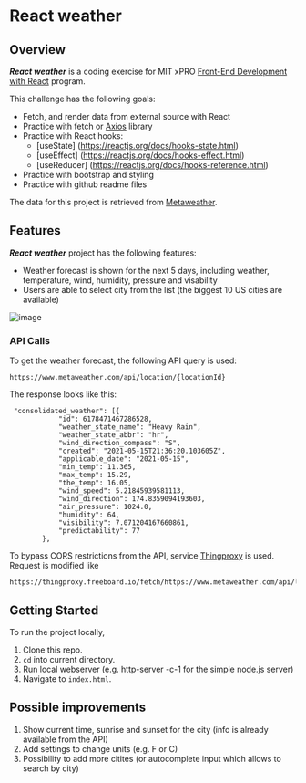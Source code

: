 # React weather
## Overview
***React weather*** is a coding exercise for MIT xPRO [Front-End Development with React](https://executive-ed.xpro.mit.edu/front-end-development-react) program.

This challenge has the following goals:
* Fetch, and render data from external source with React
* Practice with fetch or [Axios](https://github.com/axios/axios) library
* Practice with React hooks: 
    * [useState] (https://reactjs.org/docs/hooks-state.html)
    * [useEffect] (https://reactjs.org/docs/hooks-effect.html)
    * [useReducer] (https://reactjs.org/docs/hooks-reference.html)
* Practice with bootstrap and styling
* Practice with github readme files

The data for this project is retrieved from [Metaweather](https://www.metaweather.com/api/).
## Features
***React weather*** project has the following features:
* Weather forecast is shown for the next 5 days, including weather, temperature, wind, humidity, pressure and visability
* Users are able to select city from the list (the biggest 10 US cities are available)


![image]()

### API Calls
To get the weather forecast, the following API query is used:
```
https://www.metaweather.com/api/location/{locationId}
```
The response looks like this:
```
 "consolidated_weather": [{
            "id": 6178471467286528,
            "weather_state_name": "Heavy Rain",
            "weather_state_abbr": "hr",
            "wind_direction_compass": "S",
            "created": "2021-05-15T21:36:20.103605Z",
            "applicable_date": "2021-05-15",
            "min_temp": 11.365,
            "max_temp": 15.29,
            "the_temp": 16.05,
            "wind_speed": 5.21845939581113,
            "wind_direction": 174.8359094193603,
            "air_pressure": 1024.0,
            "humidity": 64,
            "visibility": 7.071204167660861,
            "predictability": 77
        },
```

To bypass CORS restrictions from the API, service [Thingproxy](https://thingproxy.freeboard.io/) is used.
Request is modified like 
```
https://thingproxy.freeboard.io/fetch/https://www.metaweather.com/api/locationId
```

## Getting Started
To run the project locally,
1. Clone this repo.
2. ```cd``` into current directory.
3. Run local webserver (e.g. http-server -c-1 for the simple node.js server)
4. Navigate to  ```index.html```.

## Possible improvements
1. Show current time, sunrise and sunset for the city (info is already available from the API)
2. Add settings to change units (e.g. F or C)
3. Possibility to add more citites (or autocomplete input which allows to search by city)